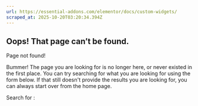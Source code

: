 ```yaml
---
url: https://essential-addons.com/elementor/docs/custom-widgets/
scraped_at: 2025-10-20T03:20:34.394Z
---
```


## Oops! That page can’t be found.

Page not found!

Bummer! The page you are looking for is no longer here, or never existed in the first place. You can try searching for what you are looking for using the form below. If that still doesn't provide the results you are looking for, you can always start over from the home page.

Search for :